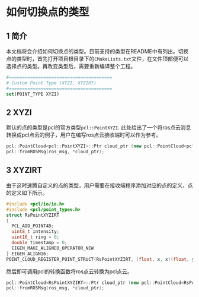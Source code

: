 # 如何切换点的类型

## 1 简介

本文档将会介绍如何切换点的类型。目前支持的类型在README中有列出。切换点的类型时，首先打开项目根目录下的```CMakeLists.txt```文件，在文件顶部便可以选择点的类型。再改变类型后，需要重新编译整个工程。

```cmake
#=======================================
# Custom Point Type (XYZI, XYZIRT)
#=======================================
set(POINT_TYPE XYZI)
```



## 2 XYZI

默认的点的类型是pcl的官方类型```pcl::PointXYZI```. 此处给出了一个将ros点云消息转换成pcl点云的例子，用户在编写ros点云接收端时可以作为参考。

```c++
pcl::PointCloud<pcl::PointXYZI>::Ptr cloud_ptr (new pcl::PointCloud<pcl::PointXYZI>);
pcl::fromROSMsg(ros_msg, *cloud_ptr);
```



## 3 XYZIRT

由于这时速腾自定义的点的类型，用户需要在接收端程序添加对应的点的定义，点的定义如下所示。

```c++
#include <pcl/io/io.h>
#include <pcl/point_types.h>
struct RsPointXYZIRT
{
  PCL_ADD_POINT4D;
  uint8_t intensity;
  uint16_t ring = 0;
  double timestamp = 0;
  EIGEN_MAKE_ALIGNED_OPERATOR_NEW
} EIGEN_ALIGN16;
POINT_CLOUD_REGISTER_POINT_STRUCT(RsPointXYZIRT, (float, x, x)(float, y, y)(float, z, z)(uint8_t, intensity, intensity)(uint16_t, ring, ring)(double, timestamp, timestamp))

```

然后即可调用pcl的转换函数将ros点云转换为pcl点云。

```c++
pcl::PointCloud<RsPointXYZIRT>::Ptr cloud_ptr (new pcl::PointCloud<RsPointXYZIRT>);
pcl::fromROSMsg(ros_msg, *cloud_ptr);
```

